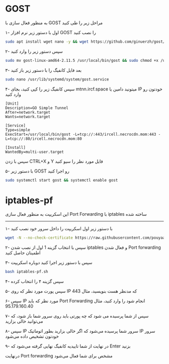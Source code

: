 # GOST

به منظور فعال سازی با GOST مراحل زیر را طی کنید

۱- اول با دستور زیر نرم افزار GOST را نصب کنید

``` bash
sudo apt install wget nano -y && wget https://github.com/ginuerzh/gost/releases/download/v2.11.5/gost-linux-amd64-2.11.5.gz && gunzip gost-linux-amd64-2.11.5.gz
```

۲- سپس دستور زیر را وارد کنید

``` bash
sudo mv gost-linux-amd64-2.11.5 /usr/local/bin/gost && sudo chmod +x /usr/local/bin/gost
```

۳- بعد فایل کانفیگ را با دستور زیر باز کنید

``` bash
sudo nano /usr/lib/systemd/system/gost.service
```

۴- سپس کانفیگ زیر را کپی کنید، بجای mtnn.ircf.space میتونید دامین یا IP خودتون رو وارد کنید
```
[Unit]
Description=GO Simple Tunnel
After=network.target
Wants=network.target

[Service]
Type=simple
ExecStart=/usr/local/bin/gost -L=tcp://:443/ircell.necrocdn.mom:443 -L=tcp://:80/ircell.necrocdn.mom:80

[Install]
WantedBy=multi-user.target
```

سپس با زدن CTRL+X و Y فایل مورد نظر را سیو کنید

۵- با دستور زیر GOST رو اجرا کنید

``` bash
sudo systemctl start gost && systemctl enable gost
```



# iptables-pf
این اسکریپت به منظور فعال سازی Port Forwarding با iptables ساخته شده

---

۱- با دستور زیر اول اسکریپت را داخل سرور خود نصب کنید

``` bash
wget -N --no-check-certificate https://raw.githubusercontent.com/pouyaam/iptables-pf/main/iptables-pf.sh && chmod +x iptables-pf.sh && bash iptables-pf.sh
```
۲- سپس با انتخاب گزینه 1 اول از نصب شدن iptables و فعال شدن Port forwarding اطمینان حاصل کنید

۳- سپس با دستور زیر اجرا کنید دوباره اسکریپت
``` bash
bash iptables-pf.sh
```
۴- سپس گزینه ۴ را انتخاب کرده

۵- سپس پورت مورد نظر که روی IP که مدنظر هست بنویسید، مثال 443

۶- سپس IP مورد نظر که باید Port Forwarding انجام شود را وارد کنید، مثال 95.179.160.40

۷- سپس از شما پرسیده می شود که چه پورتی باید روی سرور شما باز شود، که می‌توانید خالی بزارید 

۸- سپس IP سرور شما پرسیده می‌شود که اگر خالی بزارید بطور اتوماتیک IP سرور خودتون تشخیص داده می‌شود

۹- در نهایت از شما تاییدیه کانفیگ نهایی گرفته می‌شود که Enter بزنید

درنهایت Port forwarding مشخص برای شما فعال می‌شود
